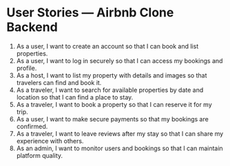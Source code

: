# User Stories — Airbnb Clone Backend

1. As a user, I want to create an account so that I can book and list properties.  
2. As a user, I want to log in securely so that I can access my bookings and profile.  
3. As a host, I want to list my property with details and images so that travelers can find and book it.  
4. As a traveler, I want to search for available properties by date and location so that I can find a place to stay.  
5. As a traveler, I want to book a property so that I can reserve it for my trip.  
6. As a user, I want to make secure payments so that my bookings are confirmed.  
7. As a traveler, I want to leave reviews after my stay so that I can share my experience with others.  
8. As an admin, I want to monitor users and bookings so that I can maintain platform quality.  
